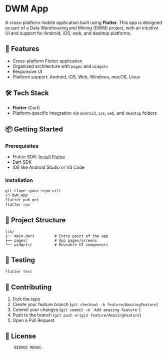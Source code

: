 # DWM App

A cross-platform mobile application built using **Flutter**. This app is designed as part of a Data Warehousing and Mining (DWM) project, with an intuitive UI and support for Android, iOS, web, and desktop platforms.

## 🚀 Features

- Cross-platform Flutter application
- Organized architecture with `pages` and `widgets`
- Responsive UI
- Platform support: Android, iOS, Web, Windows, macOS, Linux

## 🛠️ Tech Stack

- **Flutter** (Dart)
- Platform-specific integration via `android`, `ios`, `web`, and `desktop` folders

## 📦 Getting Started

### Prerequisites

- Flutter SDK: [Install Flutter](https://flutter.dev/docs/get-started/install)
- Dart SDK
- IDE like Android Studio or VS Code

### Installation

```bash
git clone <your-repo-url>
cd dwm_app
flutter pub get
flutter run
```

## 📁 Project Structure

```
lib/
├── main.dart         # Entry point of the app
├── pages/            # App pages/screens
└── widgets/          # Reusable UI components
```

## 🧪 Testing

```bash
flutter test
```

## 🤝 Contributing

1. Fork the repo
2. Create your feature branch (`git checkout -b feature/AmazingFeature`)
3. Commit your changes (`git commit -m 'Add amazing feature'`)
4. Push to the branch (`git push origin feature/AmazingFeature`)
5. Open a Pull Request

## 📄 License

        BIDOUD MEHDI.
